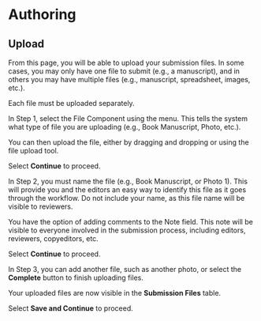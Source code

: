 # Authoring
## Upload

From this page, you will be able to upload your submission files. In some cases, you may only have one file to submit (e.g., a manuscript), and in others you may have multiple files (e.g., manuscript, spreadsheet, images, etc.).

Each file must be uploaded separately.

In Step 1, select the File Component using the menu. This tells the system what type of file you are uploading (e.g., Book Manuscript, Photo, etc.).

You can then upload the file, either by dragging and dropping or using the file upload tool.

Select **Continue** to proceed.

In Step 2, you must name the file (e.g., Book Manuscript, or Photo 1). This will provide you and the editors an easy way to identify this file as it goes through the workflow. Do not include your name, as this file name will be visible to reviewers.

You have the option of adding comments to the Note field. This note will be visible to everyone involved in the submission process, including editors, reviewers, copyeditors, etc.

Select **Continue** to proceed.

In Step 3, you can add another file, such as another photo, or select the **Complete** button to finish uploading files.

Your uploaded files are now visible in the **Submission Files** table.

Select **Save and Continue** to proceed.


